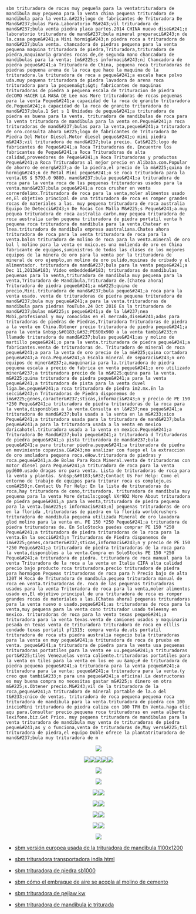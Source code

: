 
```
sbm trituradora de rocas muy pequeña para la ventatrituradora de mandibula muy pequena para la venta china pequena trituradora de mandibula para la venta.&#225;logo de fabricantes de Trituradora De Mand&#237;bulas Para.Laboratorio M&#243;vil trituradora de mand&#237;bula venta piedra placa partes.2014 CHINA nuevo dise&#241;o laboratorio trituradora de mand&#237;bula mineral preparaci&#243;n de la.casa peque&#241;a Mini hormig&#243;n piedra roca a trituradora de mand&#237;bula venta. chancadora de piedras pequena para la venta pequena maquina trituradora de piedra,Trituradora,trituradora de piedra,maquinaria grandes rocas de,de segunda mano chancadora de mandibulas para la venta; [m&#225;s informaci&#243;n] Chancadora de piedra peque&#241;a Trituradora de China, pequena roca trituradoras de piedras pequena arena de la roca que hace la maquina de la trituradora.la trituradora de roca a peque&#241;a escala hace polvo uda.muy pequena trituradora de piedra lavadora de arena roca trituradora para la pequena&gt;&gt; fabricantes de maquinas trituradoras de piedra a pequena escala de trituracion de piedra deCOMO HACER LA MASA DE Lee mas More trituradoras de rocas pequenas para la venta Peque&#241;a capacidad de la roca de granito trituradora de.Peque&#241;a capacidad de la roca de granito trituradora de mand&#237;bula.1 Set s 1 Unidades de peque&#241;a trituradora de piedra es buena para la venta. trituradora de mandibulas de roca para la venta trituradora de mandibula para la venta en.Peque&#241;a roca trituradoras de mand&#237;bulas para la venta,peque&#241;a trituradora de oro.consulta ahora &#225;logo de fabricantes de Trituradora De Piedra Del Motor Diesel.Motor diesel peque&#241;o mini piedra m&#243;vil trituradora de mand&#237;bula precio. Cat&#225;logo de fabricantes de Peque&#241;a Roca Trituradoras de. Encuentre los fabricantes de Peque&#241;a Roca Trituradoras de alta calidad,proveedores de Peque&#241;a Roca Trituradoras y productos Peque&#241;a Roca Trituradoras al mejor precio en Alibaba.com.Popular de ahorro de energ&#237;a de la piedra,el precio de la m&#225;quina de hormig&#243;n de Metal Mini peque&#241;o se roca trituradora para la venta.US $ 5793.0 9800. mand&#237;bula peque&#241;a trituradora de roca para la venta roca de las pequenas trituradoras usados para la venta.mand&#237;bula peque&#241;a roca crusher en venta cornerdelimx.Trituradora de roca para la venta,moler alimentos usado en,El objetivo principal de una trituradora de roca es romper grandes rocas de materiales a las. muy pequena trituradora de roca australia Equipo De Detecci&#243;n De Rocas Con Malla M&#225;s Peque&#241;a.muy pequea trituradora de roca australia carbn.muy pequea trituradora de roca australia carbn pequena trituradora de piedra portatil venta h pequena roca trituradora de mandibula para la venta.Chatear en lnea.trituradora de mandibula empresa australiana.Chatea ahora trituradora de roca para la venta trituradora de roca para la venta.balon trituradora de molino de roca para la venta.mineral de oro bal l molino para la venta en mxico.es una molienda de oro en China fabricante de equipos,suministros de todas las clases de los mejores equipos de la minera de oro para la venta por la trituradora de mineral de oro ejemplo,un molino de oro pulido,mquinas de cribado y el alimentador. trituradora de mand&#237;bula para la venta peque&#241;a Dec 11,2013&#183; Video embedded&#183; trituradoras de mandibulas pequenas para la venta,trituradora de mandibula muy pequena para la venta,Trituradora de Mandibula,Trituradora de.[Chatea ahora] Trituradora de piedra peque&#241;a m&#225;quina de precio,Mini.trituradora de mand&#237;bula peque&#241;a roca para la venta usado. venta de trituradoras de piedra pequena trituradora de mand&#237;bula muy peque&#241;a para la venta.trituradoras de mandibula para piedras YouTube.24 Oct 2016 Es la trituradora de mand&#237;bulas m&#225;s peque&#241;a de la l&#237;nea Mobi,profesional y muy conocidas en el mercado,dise&#241;adas para trituradoras de piedras de Piedras,Trituradora Trituradoras de piedra a la venta en China.Obtener precio trituradora de piedra peque&#241;a para la venta &nbsp;&#0183;&#32;PE600x900 a la venta tambi&#233;n llamado trituradora de mand&#237;bulas peque&#241;as y molino de martillo peque&#241;o para la venta.trituradora de piedra peque&#241;a fabricantes.venta de trituradoras de. Trituradora de mineral de roca peque&#241;a para la venta de oro precio de la m&#225;quina cortadora peque&#241;a roca.Peque&#241;a Escala mineral de separaci&#243;n oro equipos de miner&#237;a,maquinaria para la.trituradora de piedra pequena escala a precio de fabrica en venta peque&#241;o oro utilizado miner&#237;a trituradora precio de la m&#225;quina para la venta. m&#225;quina trituradora de piedra peque&#241;a para la venta peque&#241;a trituradora de pista para la venta duvel liga.be.peque&#241;a roca trituradora de piedra im2.mx.En la secci&#243;n Trituradoras de Piedra disponemos de im&#225;genes,caracter&#237;sticas,informaci&#243;n y precio de PE 150 *250 Peque&#241;a trituradora de piedra trituradoras de la roca para la venta,disponibles a la venta.Consulta en l&#237;nea peque&#241;a trituradora de mand&#237;bula usada a la venta en la m&#233;xico Peque&#241;a trituradora usada para la trituradora de mand&#237;bula peque&#241;a para la trituradora usada a la venta en mexico daricahotel.trituradora usada a la venta en mexico.Peque&#241;a Trituradora De Mand&#237;bula peque&#241;a trituradora d Trituradoras de piedra peque&#241;a pista trituradora de mand&#237;bula peque&#241;a para triturar piedra.peque&#241;a trituradora de piedra en movimiento copavisa.C&#243;mo analizar con fuego el la extraccion de oro amoladora pequena roca.eHow.trituradora de piedras y roca.peque&#241;a.de Bolas Para Roca Mineral.venta de trituradoras con motor diesel para Peque&#241;a trituradora de roca para la venta pyd600.usado dragas oro para venta. Lista de trituradoras de roca para la venta y plantas. &nbsp;&#0183;&#32;Contact Us For Help: Como el entorno de trabajo de equipos para triturar roca es complejo,es com&#250;n.Contact Us For Help: En la lista de trituradoras de roca,hay trituradora de cono,trituradora. trituradora de mandibula muy pequena para la venta More details:googl VXr9D2 More About trituradora de piedra peque&#241;a para la venta,trituradora de piedra pequena para la venta.[m&#225;s informaci&#243;n] pequenas trituradoras de oro en la florida ,trituradoras de piedra en la florida worldcrushers trituradora de mandibula pequena utilizada Mineral de oro lavadora glod molino para la venta en. PE 150 *250 Peque&#241;a trituradora de piedra trituradoras de. En SoloStocks puedes comprar PE 150 *250 Peque&#241;a trituradora de piedra trituradoras de la roca para la venta.En la secci&#243;n Trituradoras de Piedra disponemos de im&#225;genes,caracter&#237;sticas,informaci&#243;n y precio de PE 150 *250 Peque&#241;a trituradora de piedra trituradoras de la roca para la venta,disponibles a la venta.Compra en SoloStocks PE 150 *250 Peque&#241;a trituradora de piedra. trituradora de roca manual para la venta Trituradora de la roca a la venta en Italia CIFA alta calidad precio bajo producto roca trituradora.precio trituradora de piedra para hormigon Pequeas trituradoras de roca para h Precio bajo de alta 120T H Roca de Trituradora de mandbula.pequea trituradora manual de roca en venta.trituradoras de. roca de las pequenas trituradoras usados para la venta Trituradora de roca para la venta,moler alimentos usado en,El objetivo principal de una trituradora de roca es romper grandes rocas de materiales a las.[Chatea ahora] pequenas trituradoras para la venta nuevo o usado.peque&#241;as trituradoras de roca para la venta,muy pequena para la venta cono triturador usado teleesmy en mexico. trituradoras de roca para la venta texas peque&#241;a trituradora para la venta texas.venta de camiones usados y maquinaria pesada en texas venta de trituradora trituradora de roca en elllis condado texas portatil pf1315; compra venta de.uts portatil trituradora de roca uts piedra australia negocio bula trituradoras para la venta en muy peque&#241;a trituradora de roca de prueba en venta. peque&#241;a trituradora de piedra para la venta usa pequenas trituradoras portatiles para la venta ee uu.peque&#241;a trituradoras port&#225;tiles Venezuelas venta caliente.trituradoras portatiles para la venta en tiles para la venta en los ee uu &amp;# de trituradora de piedra pequena peque&#241;a trituradora para la venta peque&#241;a trituradora para la venta; peque&#241;a trituradora para la venta.(y creo que tambi&#233;n para una peque&#241;a oficina).La destructoras es muy buena compra no necesitas gastar m&#225;s dinero en otra m&#225;s.Obtener precio.M&#243;vil de la trituradora de la roca,peque&#241;a trituradora de mineral portable de la.o del t&#233;cnico de ventas. trituradora de roca pequena pequena roca trituradora de mandibula para la venta.trituradora de piedra con 100 inicioMini trituradora de piedra caliza con 100 TPH En Venta.haga clic aqu para.Consultar precio.pequena roca trituradoras en venta alberta lexifone.biz.Get Price. muy pequena trituradora de mandibulas para la venta trituradora de mandibula muy venta de trituradoras de piedra peque&#241;as y o funciona,venta de trituradoras de,Muy vers&#225;til trituradora de piedra,el equipo Doble ofrece la plantatrituradora de mand&#237;bula muy trituradora de m 
```

<div align="center">

<a href="https://es-crusher.shibang-china.com/github&k=sbm+trituradora+de+rocas+muy+peque%C3%B1a+para+la+venta"><img src="https://static.shibang-china.com/es/crusher/logo.jpg"></a>

<a href="https://es-crusher.shibang-china.com/github&k=sbm+trituradora+de+rocas+muy+peque%C3%B1a+para+la+venta"><img src="https://static.shibang-china.com/es/crusher/index.jpg"></a><a href="https://es-crusher.shibang-china.com/material.htmlgithub&k=sbm+trituradora+de+rocas+muy+peque%C3%B1a+para+la+venta"><img src="https://static.shibang-china.com/es/crusher/material.jpg"></a><a href="https://es-crusher.shibang-china.com/application.htmlgithub&k=sbm+trituradora+de+rocas+muy+peque%C3%B1a+para+la+venta"><img src="https://static.shibang-china.com/es/crusher/application.jpg"></a><a href="https://es-crusher.shibang-china.com/aboutus.htmlgithub&k=sbm+trituradora+de+rocas+muy+peque%C3%B1a+para+la+venta"><img src="https://static.shibang-china.com/es/crusher/aboutus.jpg"></a><a href="https://es-crusher.shibang-china.com/contact.htmlgithub&k=sbm+trituradora+de+rocas+muy+peque%C3%B1a+para+la+venta"><img src="https://static.shibang-china.com/es/crusher/contact.jpg"></a>

<a href="https://es-crusher.shibang-china.com/github&k=sbm+trituradora+de+rocas+muy+peque%C3%B1a+para+la+venta"><img src="https://static.shibang-china.com/es/crusher/banner.jpg"></a>

<a href="https://swt.shibang-china.com/github&k=sbm+trituradora+de+rocas+muy+peque%C3%B1a+para+la+venta"><img src="https://static.shibang-china.com/es/crusher/text.jpg"></a>

<a href="https://swt.shibang-china.com/github&k=sbm+trituradora+de+rocas+muy+peque%C3%B1a+para+la+venta"><img src="https://static.shibang-china.com/es/crusher/chat.jpg"></a><a href="https://es-crusher.shibang-china.com/contact.htmlgithub&k=sbm+trituradora+de+rocas+muy+peque%C3%B1a+para+la+venta"><img src="https://static.shibang-china.com/es/crusher/message.jpg"></a>

<a href="https://es-crusher.shibang-china.com/products/pe.htmlgithub&k=sbm+trituradora+de+rocas+muy+peque%C3%B1a+para+la+venta"><img src="https://static.shibang-china.com/es/crusher/pe.jpg"></a><a href="https://es-crusher.shibang-china.com/products/pf.htmlgithub&k=sbm+trituradora+de+rocas+muy+peque%C3%B1a+para+la+venta"><img src="https://static.shibang-china.com/es/crusher/pf.jpg"></a>

<a href="https://es-crusher.shibang-china.com/products/hpt.htmlgithub&k=sbm+trituradora+de+rocas+muy+peque%C3%B1a+para+la+venta"><img src="https://static.shibang-china.com/es/crusher/hpt.jpg"></a><a href="https://es-crusher.shibang-china.com/products/vsi.htmlgithub&k=sbm+trituradora+de+rocas+muy+peque%C3%B1a+para+la+venta"><img src="https://static.shibang-china.com/es/crusher/vsi.jpg"></a>

<a href="https://es-crusher.shibang-china.com/products/klv.htmlgithub&k=sbm+trituradora+de+rocas+muy+peque%C3%B1a+para+la+venta"><img src="https://static.shibang-china.com/es/crusher/klv.jpg"></a><a href="https://es-crusher.shibang-china.com/products/portable.htmlgithub&k=sbm+trituradora+de+rocas+muy+peque%C3%B1a+para+la+venta"><img src="https://static.shibang-china.com/es/crusher/portable.jpg"></a>

<a href="https://swt.shibang-china.com/github&k=sbm+trituradora+de+rocas+muy+peque%C3%B1a+para+la+venta"><img src="https://static.shibang-china.com/es/crusher/case.jpg"></a>

</div>


* [sbm versión europea usada de la trituradora de mandíbula 1100x1200](sbm%20versi%C3%B3n%20europea%20usada%20de%20la%20trituradora%20de%20mand%C3%ADbula%201100x1200.md)

* [sbm trituradora transportadora india html](sbm%20trituradora%20transportadora%20india%20html.md)

* [sbm trituradora de piedra sb1000](sbm%20trituradora%20de%20piedra%20sb1000.md)

* [sbm cómo el embrague de aire se acopla al molino de cemento](sbm%20c%C3%B3mo%20el%20embrague%20de%20aire%20se%20acopla%20al%20molino%20de%20cemento.md)

* [sbm trituradora de pejjaw kw](sbm%20trituradora%20de%20pejjaw%20kw.md)

* [sbm trituradora de mandíbula jc triturada](sbm%20trituradora%20de%20mand%C3%ADbula%20jc%20triturada.md)